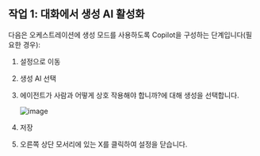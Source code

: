 
## 작업 1: 대화에서 생성 AI 활성화

다음은 오케스트레이션에 생성 모드를 사용하도록 Copilot을 구성하는 단계입니다(필요한 경우):

1. 설정으로 이동

2. 생성 AI 선택

3. 에이전트가 사람과 어떻게 상호 작용해야 합니까?에 대해 생성을 선택합니다.

   ![image](https://github.com/user-attachments/assets/0f3a8c2a-9bcb-4e70-bfdf-c8ee006784c3)

4. 저장

5. 오른쪽 상단 모서리에 있는 X를 클릭하여 설정을 닫습니다.

